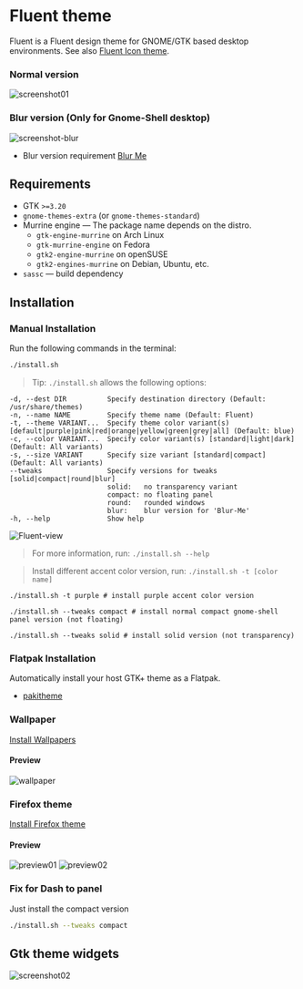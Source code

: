 # Fluent theme

Fluent is a Fluent design theme for GNOME/GTK based desktop environments. See also [Fluent Icon theme](https://github.com/vinceliuice/Fluent-icon-theme).

### Normal version
![screenshot01](screenshot01.jpg?raw=true)

### Blur version (Only for Gnome-Shell desktop)
![screenshot-blur](screenshot-blur.jpg?raw=true)

- Blur version requirement [Blur Me](https://extensions.gnome.org/extension/4236/blur-me/)

## Requirements

- GTK `>=3.20`
- `gnome-themes-extra` (or `gnome-themes-standard`)
- Murrine engine — The package name depends on the distro.
  - `gtk-engine-murrine` on Arch Linux
  - `gtk-murrine-engine` on Fedora
  - `gtk2-engine-murrine` on openSUSE
  - `gtk2-engines-murrine` on Debian, Ubuntu, etc.
- `sassc` — build dependency

## Installation

### Manual Installation

Run the following commands in the terminal:

```sh
./install.sh
```

> Tip: `./install.sh` allows the following options:

```
-d, --dest DIR          Specify destination directory (Default: /usr/share/themes)
-n, --name NAME         Specify theme name (Default: Fluent)
-t, --theme VARIANT...  Specify theme color variant(s) [default|purple|pink|red|orange|yellow|green|grey|all] (Default: blue)
-c, --color VARIANT...  Specify color variant(s) [standard|light|dark] (Default: All variants)
-s, --size VARIANT      Specify size variant [standard|compact] (Default: All variants)
--tweaks                Specify versions for tweaks [solid|compact|round|blur]
                        solid:   no transparency variant
                        compact: no floating panel
                        round:   rounded windows
                        blur:    blur version for 'Blur-Me'
-h, --help              Show help
```

![Fluent-view](Fluent-view.png?raw=true)

> For more information, run: `./install.sh --help`

> Install different accent color version, run: `./install.sh -t [color name]`

```
./install.sh -t purple # install purple accent color version

./install.sh --tweaks compact # install normal compact gnome-shell panel version (not floating)

./install.sh --tweaks solid # install solid version (not transparency)
```

### Flatpak Installation

Automatically install your host GTK+ theme as a Flatpak.

- [pakitheme](https://github.com/refi64/pakitheme)

### Wallpaper
[Install Wallpapers](src/wallpaper)

#### Preview
![wallpaper](src/wallpaper/wallpaper-1080p/wallpaper-default-flat.png?raw=true)

### Firefox theme
[Install Firefox theme](src/firefox)

#### Preview
![preview01](src/firefox/preview01.png?raw=true)
![preview02](src/firefox/preview02.png?raw=true)

### Fix for Dash to panel

Just install the compact version

```sh
./install.sh --tweaks compact
```

## Gtk theme widgets
![screenshot02](screenshot02.jpg?raw=true)
